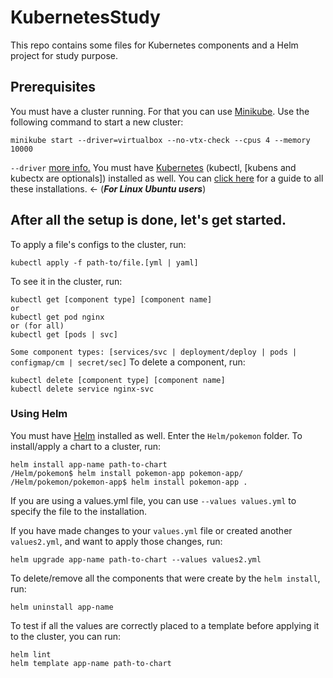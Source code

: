 
# KubernetesStudy
This repo contains some files for Kubernetes components and a Helm project for study purpose.

## Prerequisites
You must have a cluster running. For that you can use [Minikube](https://minikube.sigs.k8s.io/docs/start/).
Use the following command to start a new cluster:
```shell
minikube start --driver=virtualbox --no-vtx-check --cpus 4 --memory 10000
```
`--driver` [more info.](https://minikube.sigs.k8s.io/docs/drivers/)
You must have [Kubernetes](https://kubernetes.io/docs/home/) (kubectl, [kubens and kubectx are optionals]) installed as well.
You can [click here](https://github.com/MatAndreoli/Programming/blob/master/Programming/Installations.md#kubernetes) for a guide to all these installations. <- (***For Linux Ubuntu users***)

## After all the setup is done, let's get started.

To apply a file's configs to the cluster, run:
```shell
kubectl apply -f path-to/file.[yml | yaml]
```
To see it in the cluster, run:
```shell
kubectl get [component type] [component name]
or
kubectl get pod nginx
or (for all)
kubectl get [pods | svc]
```
`Some component types: [services/svc | deployment/deploy | pods | configmap/cm | secret/sec]`
To delete a component, run:
```shell
kubectl delete [component type] [component name]
kubectl delete service nginx-svc
```

### Using Helm
You must have [Helm](https://github.com/MatAndreoli/Programming/blob/master/Programming/Installations.md#helm) installed as well.
Enter the `Helm/pokemon` folder.
To install/apply a chart to a cluster, run:
```shell
helm install app-name path-to-chart
/Helm/pokemon$ helm install pokemon-app pokemon-app/
/Helm/pokemon/pokemon-app$ helm install pokemon-app .
```
If you are using a values.yml file, you can use `--values values.yml` to specify the file to the installation.

If you have made changes to your `values.yml` file or created another `values2.yml`, and want to apply those changes, run:
```shell
helm upgrade app-name path-to-chart --values values2.yml
```

To delete/remove all the components that were create by the `helm install`, run:
```shell
helm uninstall app-name
```

To test if all the values are correctly placed to a template before applying it to the cluster, you can run:
```shell
helm lint
helm template app-name path-to-chart
```
